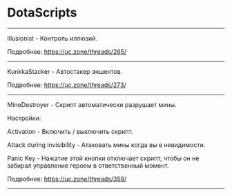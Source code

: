 # DotaScripts


----------------------------------------------------------------

Illusionist - Контроль иллюзий.

Подробнее: https://uc.zone/threads/265/

----------------------------------------------------------------

KunkkaStacker - Автостакер эншентов.

Подробнее: https://uc.zone/threads/273/

----------------------------------------------------------------

MineDestroyer - Скрипт автоматически разрушает мины.

Настройки:

Activation - Включить / выключить скрипт.

Attack during invisibility - Атаковать мины когда вы в невидимости.

Panic Key - Нажатие этой кнопки отключает скрипт, чтобы он не забирал управление героем в ответственный момент.

Подробнее: https://uc.zone/threads/358/

----------------------------------------------------------------
